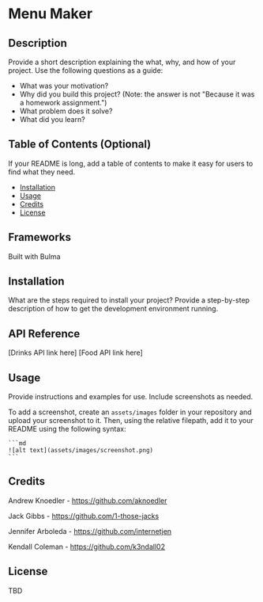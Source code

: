 # Menu Maker

## Description

Provide a short description explaining the what, why, and how of your project. Use the following questions as a guide:

- What was your motivation?
- Why did you build this project? (Note: the answer is not "Because it was a homework assignment.")
- What problem does it solve?
- What did you learn?

## Table of Contents (Optional)

If your README is long, add a table of contents to make it easy for users to find what they need.

- [Installation](#installation)
- [Usage](#usage)
- [Credits](#credits)
- [License](#license)

## Frameworks

Built with Bulma

## Installation

What are the steps required to install your project? Provide a step-by-step description of how to get the development environment running.

## API Reference

[Drinks API link here]
[Food API link here]

## Usage

Provide instructions and examples for use. Include screenshots as needed.

To add a screenshot, create an `assets/images` folder in your repository and upload your screenshot to it. Then, using the relative filepath, add it to your README using the following syntax:

    ```md
    ![alt text](assets/images/screenshot.png)
    ```

## Credits

Andrew Knoedler - https://github.com/aknoedler

Jack Gibbs - https://github.com/1-those-jacks

Jennifer Arboleda - https://github.com/internetjen

Kendall Coleman - https://github.com/k3ndall02


## License

TBD